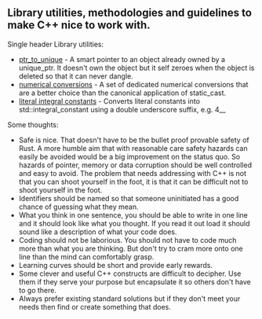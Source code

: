 ## Library utilities, methodologies and guidelines to make C++ nice to work with. 

Single header Library utilities:

+ [ptr_to_unique](https://github.com/make-cpp-nice/ptr_to_unique) - A smart pointer to an object already owned by a unique_ptr. It doesn't own the object but it self zeroes when the object is deleted so that it can never dangle. 
+ [numerical conversions](https://github.com/make-cpp-nice/numerical-conversions) - A set of dedicated numerical conversions that are a better choice than the canonical application of static_cast. 
+ [literal integral constants](https://github.com/make-cpp-nice/literal-integral-constants) - Converts literal constants into std::integral_constant using a double underscore suffix, e.g. 4__ 

Some thoughts:

+ Safe is nice. That doesn't have to be the bullet proof provable safety of Rust. A more humble aim that with reasonable care safety hazards can easily be avoided would be a big improvement on the status quo. So hazards of pointer, memory or data corruption should be well controlled and easy to avoid. The problem that needs addressing with C++ is not that you can shoot yourself in the foot, it is that it can be difficult not to shoot yourself in the foot. 
+ Identifiers should be named so that someone uninitiated has a good chance of guessing what they mean.
+ What you think in one sentence, you should be able to write in one line and it should look like what you thought. If you read it out load it should sound like a description of what your code does.
+ Coding should not be laborious. You should not have to code much more than what you are thinking. But don't try to cram more onto one line than the mind can comfortably grasp.
+ Learning curves should be short and provide early rewards.
+ Some clever and useful C++ constructs are difficult to decipher. Use them if they serve your purpose but encapsulate it so others don't have to go there.
+ Always prefer existing standard solutions but if they don't meet your needs then find or create something that does.




<!---
inglesflamenco/inglesflamenco is a ✨ special ✨ repository because its `README.md` (this file) appears on your GitHub profile.
You can click the Preview link to take a look at your changes.
--->
